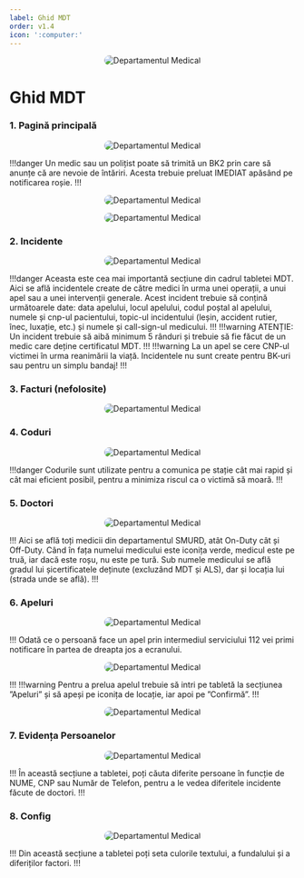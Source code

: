 ```yaml
---
label: Ghid MDT
order: v1.4
icon: ':computer:'
---
```


<p align="center">
    <img src="/docs/ghiduri/img/mdt.png" style="border-radius: 20px;" alt="Departamentul Medical">
</p>

# Ghid MDT

### 1. Pagină principală
<p align="center">
    <img src="/docs/ghiduri/img/paginaprincipala.png" style="border-radius: 20px;" alt="Departamentul Medical">
</p>

!!!danger
Un medic sau un polițist poate să trimită un BK2 prin care să anunțe că are nevoie de întăriri. Acesta trebuie preluat IMEDIAT apăsând pe notificarea roșie.
!!!

<p align="center">
    <img src="/docs/ghiduri/img/bk2politie.png" style="border-radius: 20px;" alt="Departamentul Medical">
</p>
<p align="center">
    <img src="/docs/ghiduri/img/bk2medici.png" style="border-radius: 20px;" alt="Departamentul Medical">
</p>

### 2. Incidente
<p align="center">
    <img src="/docs/ghiduri/img/incidente.png" style="border-radius: 20px;" alt="Departamentul Medical">
</p>

!!!danger
Aceasta este cea mai importantă secțiune din cadrul tabletei MDT. Aici se află incidentele create de către medici în urma unei operații, a unui apel sau a unei intervenții generale. Acest incident trebuie să conțină următoarele date: data apelului, locul apelului, codul poștal al apelului, numele și cnp-ul pacientului, topic-ul incidentului (leșin, accident rutier, înec, luxație, etc.) și numele și call-sign-ul medicului.
!!!
!!!warning
ATENȚIE: Un incident trebuie să aibă minimum 5 rânduri și trebuie să fie făcut de un medic care deține certificatul MDT.
!!!
!!!warning
La un apel se cere CNP-ul victimei în urma reanimării la viață. Incidentele nu sunt create pentru BK-uri sau pentru un simplu bandaj!
!!!

### 3. Facturi (nefolosite)
<p align="center">
    <img src="/docs/ghiduri/img/facturi.png" style="border-radius: 20px;" alt="Departamentul Medical">
</p>

### 4. Coduri
<p align="center">
    <img src="/docs/ghiduri/img/coduri.png" style="border-radius: 20px;" alt="Departamentul Medical">
</p>

!!!danger
Codurile sunt utilizate pentru a comunica pe stație cât mai rapid și cât mai eficient posibil, pentru a minimiza riscul ca o victimă să moară.
!!!

### 5. Doctori
<p align="center">
    <img src="/docs/ghiduri/img/doctori.png" style="border-radius: 20px;" alt="Departamentul Medical">
</p>

!!!
Aici se află toți medicii din departamentul SMURD, atât On-Duty cât și Off-Duty. Când în fața numelui medicului este iconița verde, medicul este pe truă, iar dacă este roșu, nu este pe tură. Sub numele medicului se află gradul lui șicertificatele deținute (excluzând MDT și ALS), dar și locația lui (strada unde se află).
!!!

### 6. Apeluri
<p align="center">
    <img src="/docs/ghiduri/img/apeluri.png" style="border-radius: 20px;" alt="Departamentul Medical">
</p>

!!! Odată ce o persoană face un apel prin intermediul serviciului 112 vei primi notificare în partea de dreapta jos a ecranului.
<p align="center">
    <img src="/docs/ghiduri/img/apel.png" style="border-radius: 20px;" alt="Departamentul Medical">
</p>
!!!
!!!warning
Pentru a prelua apelul trebuie să intri pe tabletă la secțiunea ”Apeluri” și să apeși pe iconița de locație, iar apoi pe ”Confirmă”.
!!!

<p align="center">
    <img src="/docs/ghiduri/img/confirmaapel.png" style="border-radius: 20px;" alt="Departamentul Medical">
</p>

### 7. Evidența Persoanelor
<p align="center">
    <img src="/docs/ghiduri/img/evidenta.png" style="border-radius: 20px;" alt="Departamentul Medical">
</p>

!!!
În această secțiune a tabletei, poți căuta diferite persoane în funcție de NUME, CNP sau Număr de Telefon, pentru a le vedea diferitele incidente făcute de doctori.
!!!

### 8. Config
<p align="center">
    <img src="/docs/ghiduri/img/config.png" style="border-radius: 20px;" alt="Departamentul Medical">
</p>

!!!
Din această secțiune a tabletei poți seta culorile textului, a fundalului și a diferiților factori.
!!!
